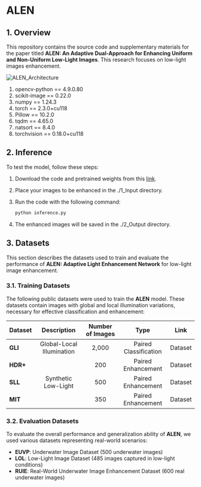 # ALEN

## 1. Overview

This repository contains the source code and supplementary materials for the paper titled **ALEN: An Adaptive Dual-Approach for Enhancing Uniform and Non-Uniform Low-Light Images**. This research focuses on low-light images enhancement.

![ALEN_Architecture](ALEN_ARCH.png)

1. opencv-python == 4.9.0.80
2. scikit-image == 0.22.0
3. numpy == 1.24.3
4. torch == 2.3.0+cu118
5. Pillow == 10.2.0
6. tqdm ==  4.65.0
7. natsort == 8.4.0
8. torchvision == 0.18.0+cu118

## 2. Inference
To test the model, follow these steps:

1. Download the code and pretrained weights from this [link](https://drive.google.com/drive/folders/1Wuj5s1mtm5SJDLl80ISBRzhIwnRw4K1Q).

3. Place your images to be enhanced in the ./1_Input directory.

4. Run the code with the following command:

   ```bash
   python inference.py

5. The enhanced images will be saved in the ./2_Output directory.


## 3. Datasets  
This section describes the datasets used to train and evaluate the performance of **ALEN: Adaptive Light Enhancement Network** for low-light image enhancement.

### 3.1. Training Datasets  
The following public datasets were used to train the **ALEN** model. These datasets contain images with global and local illumination variations, necessary for effective classification and enhancement:

| **Dataset** | **Description**                                 | **Number of Images**    | **Type** | **Link** |
|-------------|:-----------------------------------------------:|:-----------------------:|:-------------------:|:-----------:|
| **GLI**     | Global-Local Illumination                       | 2,000                   | Paired Classification |Dataset      |
| **HDR+**    |                                                 | 200                     | Paired Enhancement    |Dataset      |
| **SLL**     | Synthetic Low-Light                             | 500                     | Paired Enhancement    |Dataset      |
| **MIT**     |                                                 | 350                     | Paired Enhancement    |Dataset      |


### 3.2. Evaluation Datasets  
To evaluate the overall performance and generalization ability of **ALEN**, we used various datasets representing real-world scenarios:

- **EUVP**: Underwater Image Dataset (500 underwater images)  
- **LOL**: Low-Light Image Dataset (485 images captured in low-light conditions)  
- **RUIE**: Real-World Underwater Image Enhancement Dataset (600 real underwater images)
